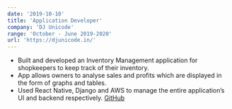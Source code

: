 ```yaml
---
date: '2019-10-10'
title: 'Application Developer'
company: 'DJ Unicode'
range: 'October - June 2019-2020'
url: 'https://djunicode.in/'
---
```


- Built and developed an Inventory Management application for shopkeepers to keep track of their inventory.
- App allows owners to analyse sales and profits which are displayed in the form of graphs and tables.
- Used React Native, Django and AWS to manage the entire application’s UI and backend respectively. [GitHub](https://github.com/jinicode/inventory-management-rn)
